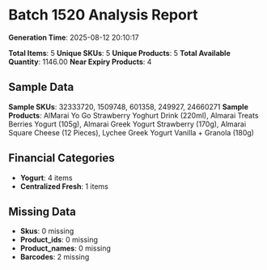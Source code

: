 # Batch 1520 Analysis Report

**Generation Time**: 2025-08-12 20:10:17

**Total Items**: 5
**Unique SKUs**: 5
**Unique Products**: 5
**Total Available Quantity**: 1146.00
**Near Expiry Products**: 4

## Sample Data
**Sample SKUs**: 32333720, 1509748, 601358, 249927, 24660271
**Sample Products**: AlMarai Yo Go Strawberry Yoghurt Drink (220ml), Almarai Treats Berries Yogurt (105g), Almarai Greek Yogurt Strawberry (170g), Almarai Square Cheese (12 Pieces), Lychee Greek Yogurt Vanilla + Granola (180g)

## Financial Categories
- **Yogurt**: 4 items
- **Centralized Fresh**: 1 items

## Missing Data
- **Skus**: 0 missing
- **Product_ids**: 0 missing
- **Product_names**: 0 missing
- **Barcodes**: 2 missing
